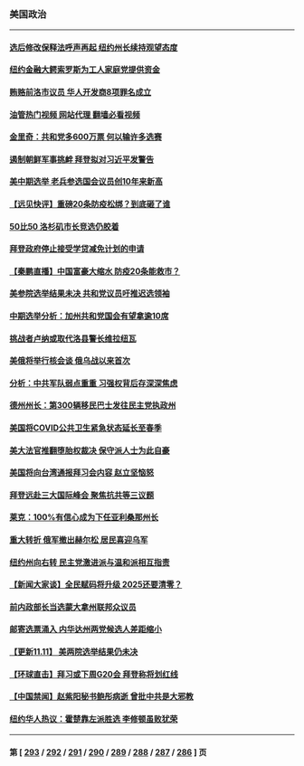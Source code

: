 ### 美国政治
---
#### [选后修改保释法呼声再起 纽约州长续持观望态度](../../pages/ncid1078159/n13864486.md?11121645) 
#### [纽约金融大鳄索罗斯为工人家庭党提供资金](../../pages/ncid1078159/n13864513.md?11121645) 
#### [贿赂前洛市议员 华人开发商8项罪名成立](../../pages/ncid1078159/n13864572.md?11121645) 
#### [油管热门视频 网站代理 翻墙必看视频](http://150.230.27.170:81/youtube.html?11121645)
#### [金里奇：共和党多600万票 何以输许多选赛](../../pages/ncid1078159/n13864496.md?11121645) 
#### [遏制朝鲜军事挑衅 拜登拟对习近平发警告](../../pages/ncid1078159/n13864467.md?11121645) 
#### [美中期选举 老兵参选国会议员创10年来新高](../../pages/ncid1078159/n13864385.md?11121645) 
#### [【远见快评】重磅20条防疫松绑？到底砸了谁](../../pages/ncid1078159/n13864407.md?11121645) 
#### [50比50 洛杉矶市长竞选仍胶着](../../pages/ncid1078159/n13864442.md?11121645) 
#### [拜登政府停止接受学贷减免计划的申请](../../pages/ncid1078159/n13864376.md?11121645) 
#### [【秦鹏直播】中国富豪大缩水 防疫20条能救市？](../../pages/ncid1078159/n13864383.md?11121645) 
#### [美参院选举结果未决 共和党议员吁推迟选领袖](../../pages/ncid1078159/n13864315.md?11121645) 
#### [中期选举分析：加州共和党国会有望拿逾10席](../../pages/ncid1078159/n13864405.md?11121645) 
#### [挑战者卢纳或取代洛县警长维拉纽瓦](../../pages/ncid1078159/n13864402.md?11121645) 
#### [美俄将举行核会谈 俄乌战以来首次](../../pages/ncid1078159/n13864373.md?11121645) 
#### [分析：中共军队弱点重重 习强权背后存深深焦虑](../../pages/ncid1078159/n13864317.md?11121645) 
#### [德州州长：第300辆移民巴士发往民主党执政州](../../pages/ncid1078159/n13864374.md?11121645) 
#### [美国将COVID公共卫生紧急状态延长至春季](../../pages/ncid1078159/n13864322.md?11121645) 
#### [美大法官推翻堕胎权裁决 保守派人士为此自豪](../../pages/ncid1078159/n13864171.md?11121645) 
#### [美国将向台湾通报拜习会内容 赵立坚恼怒](../../pages/ncid1078159/n13864333.md?11121645) 
#### [拜登远赴三大国际峰会 聚焦抗共等三议题](../../pages/ncid1078159/n13864335.md?11121645) 
#### [莱克：100%有信心成为下任亚利桑那州长](../../pages/ncid1078159/n13864266.md?11121645) 
#### [重大转折 俄军撤出赫尔松 居民喜迎乌军](../../pages/ncid1078159/n13864206.md?11121645) 
#### [纽约州向右转 民主党激进派与温和派相互指责](../../pages/ncid1078159/n13862846.md?11121645) 
#### [【新闻大家谈】全民赋码将升级 2025还要清零？](../../pages/ncid1078159/n13864258.md?11121645) 
#### [前内政部长当选蒙大拿州联邦众议员](../../pages/ncid1078159/n13864190.md?11121645) 
#### [邮寄选票涌入 内华达州两党候选人差距缩小](../../pages/ncid1078159/n13863728.md?11121645) 
#### [【更新11.11】 美两院选举结果仍未决](../../pages/ncid1078159/n13864172.md?11121645) 
#### [【环球直击】拜习或下周G20会 拜登称将划红线](../../pages/ncid1078159/n13863656.md?11121645) 
#### [【中国禁闻】赵紫阳秘书鲍彤病逝 曾批中共是大邪教](../../pages/ncid1078159/n13863697.md?11121645) 
#### [纽约华人热议：霍楚靠左派胜选 李修顿虽败犹荣](../../pages/ncid1078159/n13863956.md?11121645) 

---
#### 第 [ [293](./293.md?11121645) / [292](./292.md?11121645) / [291](./291.md?11121645) / [290](./290.md?11121645) / [289](./289.md?11121645) / [288](./288.md?11121645) / [287](./287.md?11121645) / [286](./286.md?11121645) ] 页

